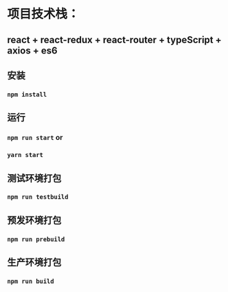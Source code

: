 
# 项目技术栈：
## react + react-redux + react-router + typeScript + axios + es6 


## 安装
### `npm install`

## 运行
### `npm run start` or
### `yarn start` 

## 测试环境打包
### `npm run testbuild` 

## 预发环境打包
### `npm run prebuild` 

## 生产环境打包
### `npm run build` 
